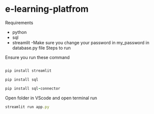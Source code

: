 # e-learning-platfrom

Requirements 
- python
- sql
- streamlit
-Make sure you change your password in my_password in database.py file
Steps to run

Ensure you run these command 
```ruby

pip install streamlit
```
```ruby
pip install sql
```
```ruby
pip install sql-connector
```
Open folder in VScode and open terminal run
```ruby
streamlit run app.py
```
